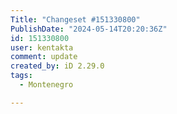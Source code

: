 ```yaml
---
Title: "Changeset #151330800"
PublishDate: "2024-05-14T20:20:36Z"
id: 151330800
user: kentakta
comment: update
created_by: iD 2.29.0
tags:
  - Montenegro

---
```

